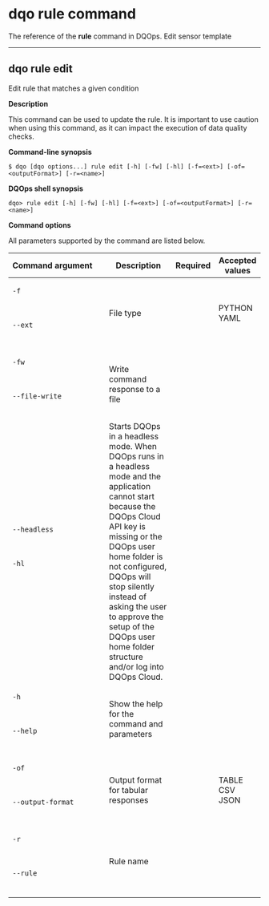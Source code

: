 # dqo rule command
The reference of the **rule** command in DQOps. Edit sensor template



___

## dqo rule edit

Edit rule that matches a given condition


**Description**


This command can be used to update the rule. It is important to use caution when using this command, as it can impact the execution of data quality checks.




**Command-line synopsis**

```
$ dqo [dqo options...] rule edit [-h] [-fw] [-hl] [-f=<ext>] [-of=<outputFormat>] [-r=<name>]

```

**DQOps shell synopsis**

```
dqo> rule edit [-h] [-fw] [-hl] [-f=<ext>] [-of=<outputFormat>] [-r=<name>]

```



**Command options**

All parameters supported by the command are listed below.

| Command&nbsp;argument&nbsp;&nbsp;&nbsp;&nbsp; | Description | Required | Accepted values |
|-----------------------------------------------|-------------|:-----------------:|-----------------|
|<p id="rule edit-f">`-f`</p><br/><p id="rule edit--ext">`--ext`</p><br/>|File type| |PYTHON<br/>YAML<br/>|
|<p id="rule edit-fw">`-fw`</p><br/><p id="rule edit--file-write">`--file-write`</p><br/>|Write command response to a file| ||
|<p id="rule edit--headless">`--headless`</p><br/><p id="rule edit-hl">`-hl`</p><br/>|Starts DQOps in a headless mode. When DQOps runs in a headless mode and the application cannot start because the DQOps Cloud API key is missing or the DQOps user home folder is not configured, DQOps will stop silently instead of asking the user to approve the setup of the DQOps user home folder structure and/or log into DQOps Cloud.| ||
|<p id="rule edit-h">`-h`</p><br/><p id="rule edit--help">`--help`</p><br/>|Show the help for the command and parameters| ||
|<p id="rule edit-of">`-of`</p><br/><p id="rule edit--output-format">`--output-format`</p><br/>|Output format for tabular responses| |TABLE<br/>CSV<br/>JSON<br/>|
|<p id="rule edit-r">`-r`</p><br/><p id="rule edit--rule">`--rule`</p><br/>|Rule name| ||





